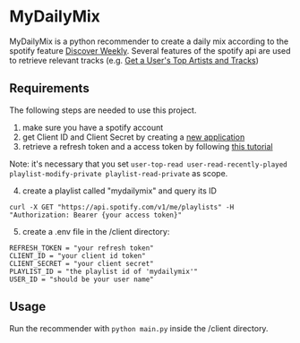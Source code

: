 # MyDailyMix

MyDailyMix is a python recommender to create a daily mix according to the spotify feature [Discover Weekly](https://support.spotify.com/uk/using_spotify/playlists/discover-weekly/). Several features of the spotify api are used to retrieve relevant tracks (e.g. [Get a User's Top Artists and Tracks](https://developer.spotify.com/web-api/get-users-top-artists-and-tracks/))

## Requirements
The following steps are needed to use this project.

1. make sure you have a spotify account
2. get Client ID and Client Secret by creating a [new application](https://beta.developer.spotify.com/dashboard/)
3. retrieve a refresh token and a access token by following [this tutorial](https://developer.spotify.com/web-api/tutorial/)

Note: it's necessary that you set `user-top-read user-read-recently-played playlist-modify-private playlist-read-private` as scope.

4. create a playlist called "mydailymix" and query its ID 
```
curl -X GET "https://api.spotify.com/v1/me/playlists" -H "Authorization: Bearer {your access token}"
```

5. create a .env file in the /client directory:
```
REFRESH_TOKEN = "your refresh token"
CLIENT_ID = "your client id token"
CLIENT_SECRET = "your client secret"
PLAYLIST_ID = "the playlist id of 'mydailymix'"
USER_ID = "should be your user name"
```
## Usage
Run the recommender with `python main.py` inside the /client directory.
